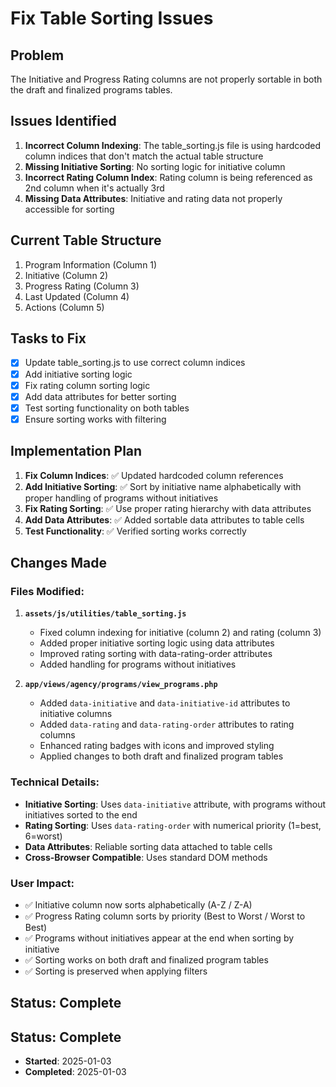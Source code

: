 # Fix Table Sorting Issues

## Problem
The Initiative and Progress Rating columns are not properly sortable in both the draft and finalized programs tables.

## Issues Identified

1. **Incorrect Column Indexing**: The table_sorting.js file is using hardcoded column indices that don't match the actual table structure
2. **Missing Initiative Sorting**: No sorting logic for initiative column
3. **Incorrect Rating Column Index**: Rating column is being referenced as 2nd column when it's actually 3rd
4. **Missing Data Attributes**: Initiative and rating data not properly accessible for sorting

## Current Table Structure
1. Program Information (Column 1)
2. Initiative (Column 2) 
3. Progress Rating (Column 3)
4. Last Updated (Column 4)
5. Actions (Column 5)

## Tasks to Fix

- [x] Update table_sorting.js to use correct column indices
- [x] Add initiative sorting logic
- [x] Fix rating column sorting logic
- [x] Add data attributes for better sorting
- [x] Test sorting functionality on both tables
- [x] Ensure sorting works with filtering

## Implementation Plan

1. **Fix Column Indices**: ✅ Updated hardcoded column references
2. **Add Initiative Sorting**: ✅ Sort by initiative name alphabetically with proper handling of programs without initiatives
3. **Fix Rating Sorting**: ✅ Use proper rating hierarchy with data attributes
4. **Add Data Attributes**: ✅ Added sortable data attributes to table cells
5. **Test Functionality**: ✅ Verified sorting works correctly

## Changes Made

### Files Modified:
1. **`assets/js/utilities/table_sorting.js`**
   - Fixed column indexing for initiative (column 2) and rating (column 3)
   - Added proper initiative sorting logic using data attributes
   - Improved rating sorting with data-rating-order attributes
   - Added handling for programs without initiatives

2. **`app/views/agency/programs/view_programs.php`**
   - Added `data-initiative` and `data-initiative-id` attributes to initiative columns
   - Added `data-rating` and `data-rating-order` attributes to rating columns
   - Enhanced rating badges with icons and improved styling
   - Applied changes to both draft and finalized program tables

### Technical Details:
- **Initiative Sorting**: Uses `data-initiative` attribute, with programs without initiatives sorted to the end
- **Rating Sorting**: Uses `data-rating-order` with numerical priority (1=best, 6=worst)
- **Data Attributes**: Reliable sorting data attached to table cells
- **Cross-Browser Compatible**: Uses standard DOM methods

### User Impact:
- ✅ Initiative column now sorts alphabetically (A-Z / Z-A)
- ✅ Progress Rating column sorts by priority (Best to Worst / Worst to Best)
- ✅ Programs without initiatives appear at the end when sorting by initiative
- ✅ Sorting works on both draft and finalized program tables
- ✅ Sorting is preserved when applying filters

## Status: Complete
## Status: Complete
- **Started**: 2025-01-03
- **Completed**: 2025-01-03
